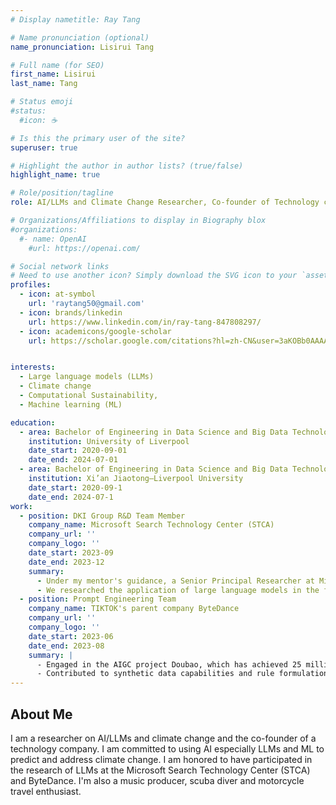 ```yaml
---
# Display nametitle: Ray Tang

# Name pronunciation (optional)
name_pronunciation: Lisirui Tang

# Full name (for SEO)
first_name: Lisirui
last_name: Tang

# Status emoji
#status:
  #icon: ☕️

# Is this the primary user of the site?
superuser: true

# Highlight the author in author lists? (true/false)
highlight_name: true

# Role/position/tagline
role: AI/LLMs and Climate Change Researcher, Co-founder of Technology company，The 28th United Nations Climate Conference‘s Youth representative

# Organizations/Affiliations to display in Biography blox
#organizations:
  #- name: OpenAI
    #url: https://openai.com/

# Social network links
# Need to use another icon? Simply download the SVG icon to your `assets/media/icons/` folder.
profiles:
  - icon: at-symbol
    url: 'raytang50@gmail.com'
  - icon: brands/linkedin
    url: https://www.linkedin.com/in/ray-tang-847808297/
  - icon: academicons/google-scholar
    url: https://scholar.google.com/citations?hl=zh-CN&user=3aKOBb0AAAAJ


interests:
  - Large language models (LLMs)
  - Climate change 
  - Computational Sustainability,
  - Machine learning (ML)

education:
  - area: Bachelor of Engineering in Data Science and Big Data Technology
    institution: University of Liverpool
    date_start: 2020-09-01
    date_end: 2024-07-01
  - area: Bachelor of Engineering in Data Science and Big Data Technology
    institution: Xi’an Jiaotong–Liverpool University
    date_start: 2020-09-1
    date_end: 2024-07-1
work:
  - position: DKI Group R&D Team Member
    company_name: Microsoft Search Technology Center (STCA)
    company_url: ''
    company_logo: ''
    date_start: 2023-09
    date_end: 2023-12
    summary: 
      - Under my mentor's guidance, a Senior Principal Researcher at Microsoft, I have actively contributed to pioneering the application of Large Language Models (LLMs) such as ChatGPT across diverse domains. Notably, we harnessed ChatGPT to produce over 200,000 PowerPoint outlines for OfficePlus in more than 20 different fields. 
      - We researched the application of large language models in the field of climate change. Through techniques like fine-tuning, we trained AI for Science to distinguish it from generic large language models.
  - position: Prompt Engineering Team
    company_name: TIKTOK's parent company ByteDance
    company_url: ''
    company_logo: ''
    date_start: 2023-06
    date_end: 2023-08
    summary: |
      - Engaged in the AIGC project Doubao, which has achieved 25 million installations, scrutinizing more than 10, 000 training data entries per day for LLM, ensuring the integrity of the data. I employed Python and SQL for data quality, consistency checking, and quantitative analysis of words, adopting statistical methods to boost the company's operational efficiency by roughly 50%. 
      - Contributed to synthetic data capabilities and rule formulation of LLM data, including prompt data generation, personalization rule development for SFT data, and product workflow.
---
```


## About Me
I am a researcher on AI/LLMs and climate change and the co-founder of a technology company. I am committed to using AI especially LLMs and ML to predict and address climate change. I am honored to have participated in the research of LLMs at the Microsoft Search Technology Center (STCA) and ByteDance. I'm also a music producer, scuba diver and motorcycle travel enthusiast.
